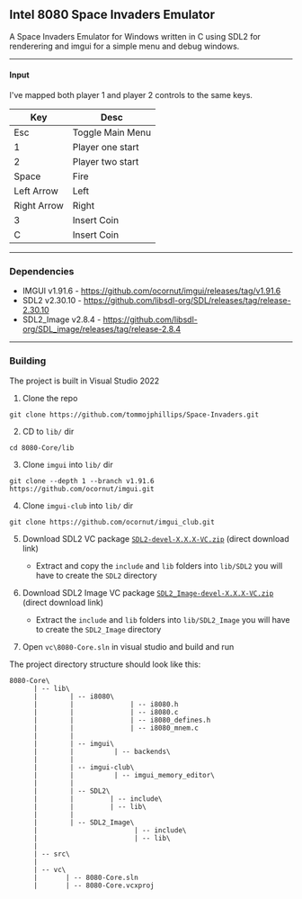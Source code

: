 ## Intel 8080 Space Invaders Emulator

A Space Invaders Emulator for Windows written in C using SDL2 for renderering and imgui for a simple menu and debug windows.

---

#### Input

I've mapped both player 1 and player 2 controls to the same keys.

| Key         | Desc                       |
| ---         | ----------------------     |
| Esc         | Toggle Main Menu           |
| 1           | Player one start           |
| 2           | Player two start           |
| Space       | Fire                       |
| Left Arrow  | Left                       |
| Right Arrow | Right                      |
| 3           | Insert Coin                |
| C           | Insert Coin                |

 ---

### Dependencies 
 - IMGUI v1.91.6 - https://github.com/ocornut/imgui/releases/tag/v1.91.6
 - SDL2 v2.30.10 - https://github.com/libsdl-org/SDL/releases/tag/release-2.30.10
 - SDL2_Image v2.8.4 - https://github.com/libsdl-org/SDL_image/releases/tag/release-2.8.4

---

### Building

The project is built in Visual Studio 2022

  1. Clone the repo  
  
  ```
  git clone https://github.com/tommojphillips/Space-Invaders.git
  ```
  
  2. CD to `lib/` dir
  
  ```
  cd 8080-Core/lib
  ```
    
  3. Clone `imgui` into `lib/` dir
  
  ``` 
  git clone --depth 1 --branch v1.91.6 https://github.com/ocornut/imgui.git
  ```
  
  4. Clone `imgui-club` into `lib/` dir

  ```
  git clone https://github.com/ocornut/imgui_club.git
  ```
 
  5. Download SDL2 VC package [`SDL2-devel-X.X.X-VC.zip`](https://github.com/libsdl-org/SDL/releases/download/release-2.30.10/SDL2-devel-2.30.10-VC.zip) (direct download link)
     - Extract and copy the `include` and `lib` folders into `lib/SDL2` you will have to create the `SDL2` directory

  6. Download SDL2 Image VC package [`SDL2_Image-devel-X.X.X-VC.zip`](https://github.com/libsdl-org/SDL_image/releases/download/release-2.8.4/SDL2_image-devel-2.8.4-VC.zip) (direct download link)
     - Extract the `include` and `lib` folders into `lib/SDL2_Image` you will have to create the `SDL2_Image` directory
  
  7. Open `vc\8080-Core.sln` in visual studio and build and run

The project directory structure should look like this:

```
8080-Core\
      | -- lib\
      |        | -- i8080\
      |        |              | -- i8080.h
      |        |              | -- i8080.c
      |        |              | -- i8080_defines.h
      |        |              | -- i8080_mnem.c
      |        |
      |        | -- imgui\
      |        |          | -- backends\
      |        |
      |        | -- imgui-club\
      |        |          | -- imgui_memory_editor\
      |        |
      |        | -- SDL2\
      |        |         | -- include\
      |        |         | -- lib\
      |        |
      |        | -- SDL2_Image\
      |                        | -- include\
      |                        | -- lib\
      |         
      | -- src\
      |
      | -- vc\
      |       | -- 8080-Core.sln
      |       | -- 8080-Core.vcxproj
```
